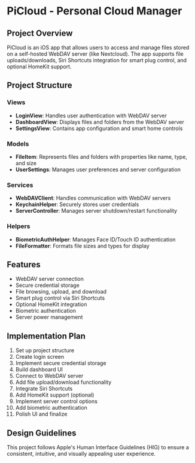 # PiCloud - Personal Cloud Manager

## Project Overview

PiCloud is an iOS app that allows users to access and manage files stored on a self-hosted WebDAV server (like Nextcloud). The app supports file uploads/downloads, Siri Shortcuts integration for smart plug control, and optional HomeKit support.

## Project Structure

### Views

- **LoginView**: Handles user authentication with WebDAV server
- **DashboardView**: Displays files and folders from the WebDAV server
- **SettingsView**: Contains app configuration and smart home controls

### Models

- **FileItem**: Represents files and folders with properties like name, type, and size
- **UserSettings**: Manages user preferences and server configuration

### Services

- **WebDAVClient**: Handles communication with WebDAV servers
- **KeychainHelper**: Securely stores user credentials
- **ServerController**: Manages server shutdown/restart functionality

### Helpers

- **BiometricAuthHelper**: Manages Face ID/Touch ID authentication
- **FileFormatter**: Formats file sizes and types for display

## Features

- WebDAV server connection
- Secure credential storage
- File browsing, upload, and download
- Smart plug control via Siri Shortcuts
- Optional HomeKit integration
- Biometric authentication
- Server power management

## Implementation Plan

1. Set up project structure
2. Create login screen
3. Implement secure credential storage
4. Build dashboard UI
5. Connect to WebDAV server
6. Add file upload/download functionality
7. Integrate Siri Shortcuts
8. Add HomeKit support (optional)
9. Implement server control options
10. Add biometric authentication
11. Polish UI and finalize

## Design Guidelines

This project follows Apple's Human Interface Guidelines (HIG) to ensure a consistent, intuitive, and visually appealing user experience.
